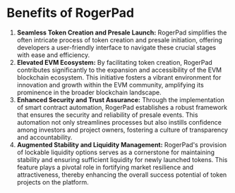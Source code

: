 # Benefits of RogerPad

1. **Seamless Token Creation and Presale Launch:** RogerPad simplifies the often intricate process of token creation and presale initiation, offering developers a user-friendly interface to navigate these crucial stages with ease and efficiency.
2. **Elevated EVM Ecosystem:** By facilitating token creation, RogerPad contributes significantly to the expansion and accessibility of the EVM blockchain ecosystem. This initiative fosters a vibrant environment for innovation and growth within the EVM community, amplifying its prominence in the broader blockchain landscape.
3. **Enhanced Security and Trust Assurance:** Through the implementation of smart contract automation, RogerPad establishes a robust framework that ensures the security and reliability of presale events. This automation not only streamlines processes but also instills confidence among investors and project owners, fostering a culture of transparency and accountability.
4. **Augmented Stability and Liquidity Management:** RogerPad's provision of lockable liquidity options serves as a cornerstone for maintaining stability and ensuring sufficient liquidity for newly launched tokens. This feature plays a pivotal role in fortifying market resilience and attractiveness, thereby enhancing the overall success potential of token projects on the platform.
